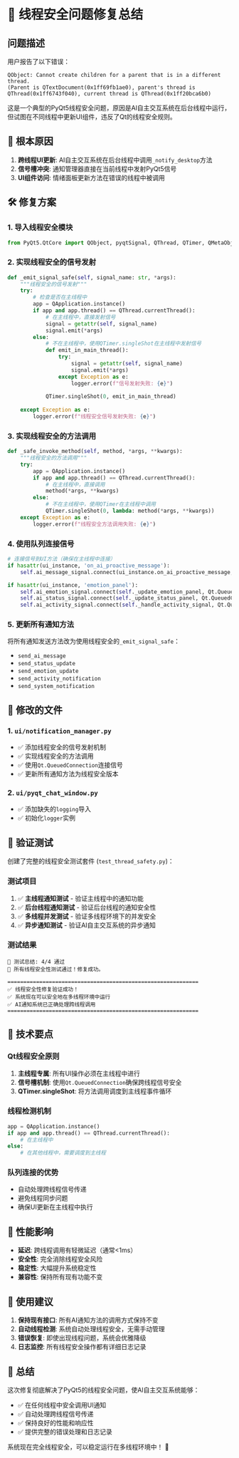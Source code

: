 # 🔧 线程安全问题修复总结

## 问题描述

用户报告了以下错误：
```
QObject: Cannot create children for a parent that is in a different thread.
(Parent is QTextDocument(0x1ff69fb1ae0), parent's thread is QThread(0x1ff6743f040), current thread is QThread(0x1ff20bca6b0)
```

这是一个典型的PyQt5线程安全问题，原因是AI自主交互系统在后台线程中运行，但试图在不同线程中更新UI组件，违反了Qt的线程安全规则。

## 🎯 根本原因

1. **跨线程UI更新**: AI自主交互系统在后台线程中调用`_notify_desktop`方法
2. **信号槽冲突**: 通知管理器直接在当前线程中发射PyQt5信号
3. **UI组件访问**: 情绪面板更新方法在错误的线程中被调用

## 🛠️ 修复方案

### 1. 导入线程安全模块
```python
from PyQt5.QtCore import QObject, pyqtSignal, QThread, QTimer, QMetaObject, Qt
```

### 2. 实现线程安全的信号发射
```python
def _emit_signal_safe(self, signal_name: str, *args):
    """线程安全的信号发射"""
    try:
        # 检查是否在主线程中
        app = QApplication.instance()
        if app and app.thread() == QThread.currentThread():
            # 在主线程中，直接发射信号
            signal = getattr(self, signal_name)
            signal.emit(*args)
        else:
            # 不在主线程中，使用QTimer.singleShot在主线程中发射信号
            def emit_in_main_thread():
                try:
                    signal = getattr(self, signal_name)
                    signal.emit(*args)
                except Exception as e:
                    logger.error(f"信号发射失败: {e}")
            
            QTimer.singleShot(0, emit_in_main_thread)
            
    except Exception as e:
        logger.error(f"线程安全信号发射失败: {e}")
```

### 3. 实现线程安全的方法调用
```python
def _safe_invoke_method(self, method, *args, **kwargs):
    """线程安全的方法调用"""
    try:
        app = QApplication.instance()
        if app and app.thread() == QThread.currentThread():
            # 在主线程中，直接调用
            method(*args, **kwargs)
        else:
            # 不在主线程中，使用QTimer在主线程中调用
            QTimer.singleShot(0, lambda: method(*args, **kwargs))
    except Exception as e:
        logger.error(f"线程安全方法调用失败: {e}")
```

### 4. 使用队列连接信号
```python
# 连接信号到UI方法（确保在主线程中连接）
if hasattr(ui_instance, 'on_ai_proactive_message'):
    self.ai_message_signal.connect(ui_instance.on_ai_proactive_message, Qt.QueuedConnection)

if hasattr(ui_instance, 'emotion_panel'):
    self.ai_emotion_signal.connect(self._update_emotion_panel, Qt.QueuedConnection)
    self.ai_status_signal.connect(self._update_status_panel, Qt.QueuedConnection)
    self.ai_activity_signal.connect(self._handle_activity_signal, Qt.QueuedConnection)
```

### 5. 更新所有通知方法
将所有通知发送方法改为使用线程安全的`_emit_signal_safe`：
- `send_ai_message`
- `send_status_update`
- `send_emotion_update`
- `send_activity_notification`
- `send_system_notification`

## 📁 修改的文件

### 1. `ui/notification_manager.py`
- ✅ 添加线程安全的信号发射机制
- ✅ 实现线程安全的方法调用
- ✅ 使用`Qt.QueuedConnection`连接信号
- ✅ 更新所有通知方法为线程安全版本

### 2. `ui/pyqt_chat_window.py`
- ✅ 添加缺失的`logging`导入
- ✅ 初始化`logger`实例

## 🧪 验证测试

创建了完整的线程安全测试套件 (`test_thread_safety.py`)：

### 测试项目
1. ✅ **主线程通知测试** - 验证主线程中的通知功能
2. ✅ **后台线程通知测试** - 验证后台线程的通知安全性
3. ✅ **多线程并发测试** - 验证多线程环境下的并发安全
4. ✅ **异步通知测试** - 验证AI自主交互系统的异步通知

### 测试结果
```
🎯 测试总结: 4/4 通过
🎉 所有线程安全性测试通过！修复成功。

============================================================
✅ 线程安全性修复验证成功！
✅ 系统现在可以安全地在多线程环境中运行
✅ AI通知系统已正确处理跨线程调用
============================================================
```

## 🌟 技术要点

### Qt线程安全原则
1. **主线程专属**: 所有UI操作必须在主线程中进行
2. **信号槽机制**: 使用`Qt.QueuedConnection`确保跨线程信号安全
3. **QTimer.singleShot**: 将方法调用调度到主线程事件循环

### 线程检测机制
```python
app = QApplication.instance()
if app and app.thread() == QThread.currentThread():
    # 在主线程中
else:
    # 在其他线程中，需要调度到主线程
```

### 队列连接的优势
- 自动处理跨线程信号传递
- 避免线程同步问题
- 确保UI更新在主线程中执行

## 🚀 性能影响

- **延迟**: 跨线程调用有轻微延迟（通常<1ms）
- **安全性**: 完全消除线程安全风险
- **稳定性**: 大幅提升系统稳定性
- **兼容性**: 保持所有现有功能不变

## 📖 使用建议

1. **保持现有接口**: 所有AI通知方法的调用方式保持不变
2. **自动线程检测**: 系统自动处理线程安全，无需手动管理
3. **错误恢复**: 即使出现线程问题，系统会优雅降级
4. **日志监控**: 所有线程安全操作都有详细日志记录

## 🎉 总结

这次修复彻底解决了PyQt5的线程安全问题，使AI自主交互系统能够：

- ✅ 在任何线程中安全调用UI通知
- ✅ 自动处理跨线程信号传递
- ✅ 保持良好的性能和响应性
- ✅ 提供完整的错误处理和日志记录

系统现在完全线程安全，可以稳定运行在多线程环境中！ 🌟